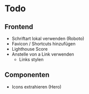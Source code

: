 # Todo

## Frontend

- Schriftart lokal verwenden (Roboto)
- Favicon / Shortcuts hinzufügen
- Lighthouse Score
- Anstelle von a Link verwenden
  - Links stylen

## Componenten

- Icons extrahieren (Hero)
